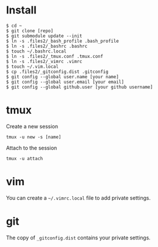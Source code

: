 Install
=======

    $ cd ~
    $ git clone [repo]
    $ git submodule update --init
    $ ln -s .files2/_bash_profile .bash_profile
    $ ln -s .files2/_bashrc .bashrc
    $ touch ~/.bashrc.local
    $ ln -s .files2/_tmux.conf .tmux.conf
    $ ln -s .files2/_vimrc .vimrc
    $ touch ~/.vim.local
    $ cp .files2/_gitconfig.dist .gitconfig
    $ git config --global user.name [your name]
    $ git config --global user.email [your email]
    $ git config --global github.user [your github username]

tmux
====

Create a new session

    tmux -u new -s [name]

Attach to the session

    tmux -u attach

vim
===

You can create a `~/.vimrc.local` file to add private settings.

git
===

The copy of `_gitconfig.dist` contains your private settings.
